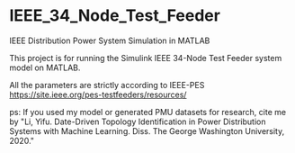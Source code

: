 # IEEE_34_Node_Test_Feeder
IEEE Distribution Power System Simulation in MATLAB

This project is for running the Simulink IEEE 34-Node Test Feeder system model on MATLAB.

All the parameters are strictly according to IEEE-PES https://site.ieee.org/pes-testfeeders/resources/


ps: If you used my model or generated PMU datasets for research, cite me by "Li, Yifu. Date-Driven Topology Identification in Power Distribution Systems with Machine Learning. Diss. The George Washington University, 2020."
